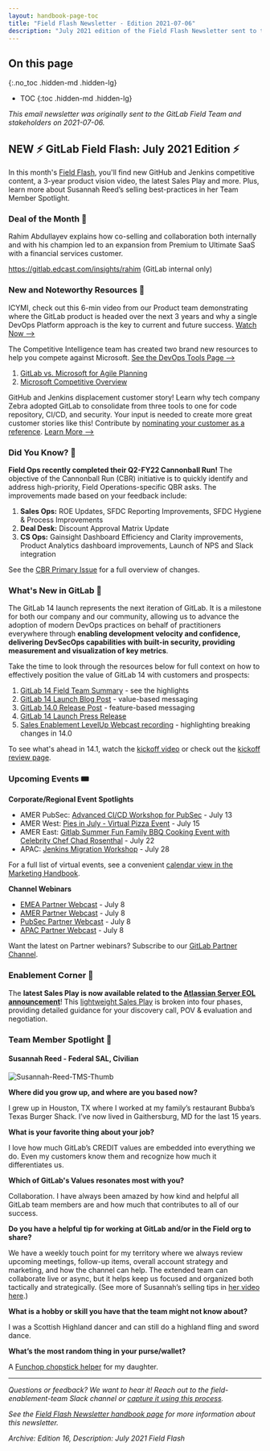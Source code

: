 ```yaml
---
layout: handbook-page-toc
title: "Field Flash Newsletter - Edition 2021-07-06"
description: "July 2021 edition of the Field Flash Newsletter sent to the GitLab Field (Sales, CS, SDR) team and stakeholders"
---
```


## On this page
{:.no_toc .hidden-md .hidden-lg}

- TOC
{:toc .hidden-md .hidden-lg}

*This email newsletter was originally sent to the GitLab Field Team and stakeholders on 2021-07-06.*

## NEW ⚡️ GitLab Field Flash: July 2021 Edition ⚡️
In this month's [Field Flash](/handbook/sales/field-communications/field-flash-newsletter/#overview), you'll find new GitHub and Jenkins competitive content, a 3-year product vision video, the latest Sales Play and more. Plus, learn more about Susannah Reed’s selling best-practices in her Team Member Spotlight.

### Deal of the Month 🏅
Rahim Abdullayev explains how co-selling and collaboration both internally and with his champion led to an expansion from Premium to Ultimate SaaS with a financial services customer. 

https://gitlab.edcast.com/insights/rahim (GitLab internal only)

### New and Noteworthy Resources 📓
ICYMI, check out this 6-min video from our Product team demonstrating where the GitLab product is headed over the next 3 years and why a single DevOps Platform approach is the key to current and future success. [Watch Now -->](https://www.youtube.com/watch?v=2By7ipuQk1o)

The Competitive Intelligence team has created two brand new resources to help you compete against Microsoft. [See the DevOps Tools Page -->](https://about.gitlab.com/devops-tools/github-vs-gitlab/)
1. [GitLab vs. Microsoft for Agile Planning](https://docs.google.com/presentation/d/1MREoycGuFj-48watw0ary-Bm9o0wtEaKeYa_ZnpqrQM/edit#slide=id.gdc8eca6747_0_0) 
1. [Microsoft Competitive Overview](https://docs.google.com/presentation/d/1-XJif6GwOl9coah5YQjOr6APM4fSGNpScOAtQJbpnWg/edit#slide=id.gdc8eca6747_0_0) 

GitHub and Jenkins displacement customer story! Learn why tech company Zebra adopted GitLab to consolidate from three tools to one for code repository, CI/CD, and security. Your input is needed to create more great customer stories like this! Contribute by [nominating your customer as a reference](/handbook/marketing/brand-and-product-marketing/product-and-solution-marketing/customer-advocacy/sales-support/#process-for-nominating-new-reference-customers). [Learn More -->](https://about.gitlab.com/customers/thezebra/) 


### Did You Know? 🔢
**Field Ops recently completed their Q2-FY22 Cannonball Run!** The objective of the Cannonball Run (CBR) initiative is to quickly identify and address high-priority, Field Operations-specific QBR asks. The improvements made based on your feedback include: 
1. **Sales Ops:** ROE Updates, SFDC Reporting Improvements, SFDC Hygiene & Process Improvements
1. **Deal Desk:** Discount Approval Matrix Update 
1. **CS Ops:** Gainsight Dashboard Efficiency and Clarity improvements, Product Analytics dashboard improvements, Launch of NPS and Slack integration

See the [CBR Primary Issue](https://gitlab.com/gitlab-com/sales-team/field-operations/sales-operations/-/issues/2270) for a full overview of changes.

### What's New in GitLab 🚀
The GitLab 14 launch represents the next iteration of GitLab. It is a milestone for both our company and our community, allowing us to advance the adoption of modern DevOps practices on behalf of practitioners everywhere through **enabling development velocity and confidence, delivering DevSecOps capabilities with built-in security, providing measurement and visualization of key metrics**.

Take the time to look through the resources below for full context on how to effectively position the value of GitLab 14 with customers and prospects: 
1. [GitLab 14 Field Team Summary](https://docs.google.com/document/d/1vkCVaSeAvDTWKyYfi2ZFmeeDL3RJVg8kf57aOz8fyuw/edit) - see the highlights
1. [GitLab 14 Launch Blog Post](https://about.gitlab.com/blog/2021/06/22/gitlab-14-modern-devops/) - value-based messaging
1. [GitLab 14.0 Release Post](https://about.gitlab.com/releases/2021/06/22/gitlab-14-0-released/) - feature-based messaging
1. [GitLab 14 Launch Press Release](https://about.gitlab.com/press/releases/2021-06-22-gitlab-14-delivers-modern-devops-in-one-platform.html)
1. [Sales Enablement LevelUp Webcast recording](https://youtu.be/k-wvJtL_NeM) - highlighting breaking changes in 14.0

To see what's ahead in 14.1, watch the [kickoff video](https://www.youtube.com/watch?v=jAVWu91gDaE&list=PL05JrBw4t0Kr745gqBNOlQEctvHy02XmQ) or check out the [kickoff review page](https://about.gitlab.com/direction/kickoff/).

### Upcoming Events 🎟
**Corporate/Regional Event Spotlights**
- AMER PubSec: [Advanced CI/CD Workshop for PubSec](https://gitlab.com/gitlab-com/marketing/field-marketing/-/issues/2756) - July 13
- AMER West: [Pies in July - Virtual Pizza Event](https://gitlab.com/gitlab-com/marketing/field-marketing/-/issues/2857) - July 15
- AMER East: [Gitlab Summer Fun Family BBQ Cooking Event with Celebrity Chef Chad Rosenthal](https://gitlab.com/gitlab-com/marketing/field-marketing/-/issues/3242) - July 22
- APAC: [Jenkins Migration Workshop](https://gitlab.com/gitlab-com/marketing/field-marketing/-/issues/3105) - July 28

For a full list of virtual events, see a convenient [calendar view in the Marketing Handbook](/handbook/marketing/virtual-events/#calendar). 

**Channel Webinars**
- [EMEA Partner Webcast](https://mailchi.mp/3f3a6d5e0159/emea_channel_partner_webcast-july-2021) - July 8
- [AMER Partner Webcast](https://mailchi.mp/8215d0ae5d81/amer_channel_partner_webcast-july2021) - July 8 
- [PubSec Partner Webcast](https://mailchi.mp/6a4862977335/pubsec_channel_partner_webcast-july2021) - July 8 
- [APAC Partner Webcast](https://mailchi.mp/a559b7f62d8d/apac_channel_partner_webcast-july2021) - July 8

Want the latest on Partner webinars? Subscribe to our [GitLab Partner Channel](https://www.brighttalk.com/channel/18613/). 

### Enablement Corner 🧠
The **latest Sales Play is now available related to the [Atlassian Server EOL announcement](https://www.atlassian.com/migration/journey-to-cloud)**! This [lightweight Sales Play](/handbook/marketing/sales-plays/) is broken into four phases, providing detailed guidance for your discovery call, POV & evaluation and negotiation.

### Team Member Spotlight 🔦

#### Susannah Reed - Federal SAL, Civilian

![Susannah-Reed-TMS-Thumb](/handbook/sales/field-communications/field-flash-newsletter/images/Susannah-Reed-TMS-Thumb.png)

**Where did you grow up, and where are you based now?**

I grew up in Houston, TX where I worked at my family’s restaurant Bubba’s Texas Burger Shack. I’ve now lived in Gaithersburg, MD for the last 15 years. 

**What is your favorite thing about your job?**

I love how much GitLab’s CREDIT values are embedded into everything we do. Even my customers know them and recognize how much it differentiates us.

**Which of GitLab's Values resonates most with you?**

Collaboration. I have always been amazed by how kind and helpful all GitLab team members are and how much that contributes to all of our success.

**Do you have a helpful tip for working at GitLab and/or in the Field org to share?**

We have a weekly touch point for my territory where we always review upcoming meetings, follow-up items, overall account strategy and marketing, and how the channel can help. The extended team can collaborate live or async, but it helps keep us focused and organized both tactically and strategically. (See more of Susannah’s selling tips in [her video here](https://www.youtube.com/watch?v=CBJdYGLofHE).)

**What is a hobby or skill you have that the team might not know about?**

I was a Scottish Highland dancer and can still do a highland fling and sword dance.

**What’s the most random thing in your purse/wallet?**

A [Funchop chopstick helper](https://www.funchop.com/) for my daughter.

----

*Questions or feedback? We want to hear it! Reach out to the field-enablement-team Slack channel or [capture it using this process](/handbook/sales/field-communications/#sharing-feedback).*

*See the [Field Flash Newsletter handbook page](/handbook/sales/field-communications/field-flash-newsletter/) for more information about this newsletter.*

*Archive: Edition 16, Description: July 2021 Field Flash*


